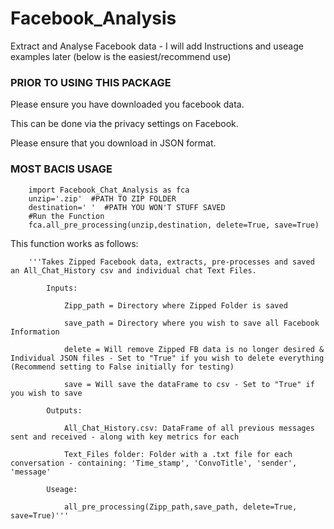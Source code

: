 # Facebook_Analysis
Extract and Analyse Facebook data - I will add Instructions and useage examples later (below is the easiest/recommend use)

### PRIOR TO USING THIS PACKAGE
Please ensure you have downloaded you facebook data.

This can be done via the privacy settings on Facebook. 

Please ensure that you download in JSON format. 

### MOST BACIS USAGE 

        import Facebook_Chat_Analysis as fca
        unzip='.zip'  #PATH TO ZIP FOLDER
        destination=' '  #PATH YOU WON'T STUFF SAVED 
        #Run the Function
        fca.all_pre_processing(unzip,destination, delete=True, save=True)


This function works as follows:

        '''Takes Zipped Facebook data, extracts, pre-processes and saved an All_Chat_History csv and individual chat Text Files.

            Inputs:

                Zipp_path = Directory where Zipped Folder is saved

                save_path = Directory where you wish to save all Facebook Information

                delete = Will remove Zipped FB data is no longer desired & Individual JSON files - Set to "True" if you wish to delete everything (Recommend setting to False initially for testing)

                save = Will save the dataFrame to csv - Set to "True" if you wish to save

            Outputs:

                All_Chat_History.csv: DataFrame of all previous messages sent and received - along with key metrics for each

                Text_Files folder: Folder with a .txt file for each conversation - containing: 'Time_stamp', 'ConvoTitle', 'sender', 'message'   

            Useage:

                all_pre_processing(Zipp_path,save_path, delete=True, save=True)'''

